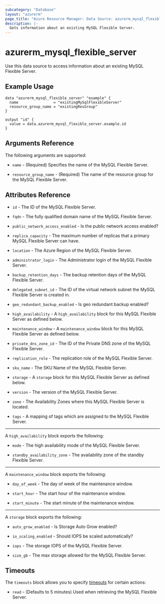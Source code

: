 ```yaml
---
subcategory: "Database"
layout: "azurerm"
page_title: "Azure Resource Manager: Data Source: azurerm_mysql_flexible_server"
description: |-
  Gets information about an existing MySQL Flexible Server.
---
```


# azurerm_mysql_flexible_server

Use this data source to access information about an existing MySQL Flexible Server.

## Example Usage

```hcl
data "azurerm_mysql_flexible_server" "example" {
  name                = "existingMySqlFlexibleServer"
  resource_group_name = "existingResGroup"
}

output "id" {
  value = data.azurerm_mysql_flexible_server.example.id
}
```

## Arguments Reference

The following arguments are supported:

* `name` - (Required) Specifies the name of the MySQL Flexible Server.

* `resource_group_name` - (Required) The name of the resource group for the MySQL Flexible Server.

## Attributes Reference

* `id` - The ID of the MySQL Flexible Server.

* `fqdn` -  The fully qualified domain name of the MySQL Flexible Server.

* `public_network_access_enabled` - Is the public network access enabled?

* `replica_capacity` - The maximum number of replicas that a primary MySQL Flexible Server can have.

* `location` - The Azure Region of the MySQL Flexible Server.

* `administrator_login` - The Administrator login of the MySQL Flexible Server.

* `backup_retention_days` - The backup retention days of the MySQL Flexible Server.

* `delegated_subnet_id` - The ID of the virtual network subnet the MySQL Flexible Server is created in.

* `geo_redundant_backup_enabled` - Is geo redundant backup enabled?

* `high_availability` - A `high_availability` block for this MySQL Flexible Server as defined below.

* `maintenance_window` - A `maintenance_window` block for this MySQL Flexible Server as defined below.

* `private_dns_zone_id` - The ID of the Private DNS zone of the MySQL Flexible Server.

* `replication_role` - The replication role of the MySQL Flexible Server.

* `sku_name` - The SKU Name of the MySQL Flexible Server.

* `storage` - A `storage` block for this MySQL Flexible Server as defined below.

* `version` - The version of the MySQL Flexible Server.

* `zone` - The Availability Zones where this MySQL Flexible Server is located.

* `tags` - A mapping of tags which are assigned to the MySQL Flexible Server.

---

A `high_availability` block exports the following:

* `mode` - The high availability mode of the MySQL Flexible Server.

* `standby_availability_zone` - The availability zone of the standby Flexible Server.

---

A `maintenance_window` block exports the following:

* `day_of_week` - The day of week of the maintenance window.

* `start_hour` - The start hour of the maintenance window.

* `start_minute` - The start minute of the maintenance window.

---

A `storage` block exports the following:

* `auto_grow_enabled` - Is Storage Auto Grow enabled?

* `io_scaling_enabled` - Should IOPS be scaled automatically?

* `iops` - The storage IOPS of the MySQL Flexible Server.

* `size_gb` - The max storage allowed for the MySQL Flexible Server.

## Timeouts

The `timeouts` block allows you to specify [timeouts](https://www.terraform.io/language/resources/syntax#operation-timeouts) for certain actions:

* `read` - (Defaults to 5 minutes) Used when retrieving the MySQL Flexible Server.
